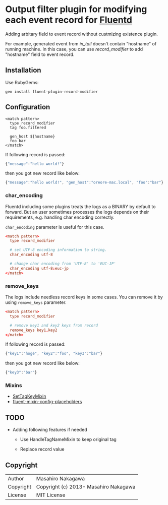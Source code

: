 # Output filter plugin for modifying each event record for [Fluentd](http://fluentd.org)

Adding arbitary field to event record without custmizing existence plugin.

For example, generated event from *in_tail* doesn't contain "hostname" of running machine.
In this case, you can use *record_modifier* to add "hostname" field to event record.

## Installation

Use RubyGems:

    gem install fluent-plugin-record-modifier

## Configuration

    <match pattern>
      type record_modifier
      tag foo.filtered

      gen_host ${hostname}
      foo bar
    </match>

If following record is passed:

```js
{"message":"hello world!"}
```

then you got new record like below:

```js
{"message":"hello world!", "gen_host":"oreore-mac.local", "foo":"bar"}
```

### char_encoding

Fluentd including some plugins treats the logs as a BINARY by default to forward.
But an user sometimes processes the logs depends on their requirements, e.g. handling char encoding correctly.

`char_encoding` parameter is useful for this case.

```conf
<match pattern>
  type record_modifier

  # set UTF-8 encoding information to string.
  char_encoding utf-8

  # change char encoding from 'UTF-8' to 'EUC-JP'
  char_encoding utf-8:euc-jp
</match>
```

### remove_keys

The logs include needless record keys in some cases.
You can remove it by using `remove_keys` parameter.

```conf
<match pattern>
  type record_modifier

  # remove key1 and key2 keys from record
  remove_keys key1,key2
</match>
```

If following record is passed:

```js
{"key1":"hoge", "key2":"foo", "key3":"bar"}
```

then you got new record like below:

```js
{"key3":"bar"}
```

### Mixins

* [SetTagKeyMixin](https://github.com/fluent/fluentd/blob/master/lib/fluent/mixin.rb#L181)
* [fluent-mixin-config-placeholders](https://github.com/tagomoris/fluent-mixin-config-placeholders)

## TODO

* Adding following features if needed

    * Use HandleTagNameMixin to keep original tag

    * Replace record value


## Copyright

<table>
  <tr>
    <td>Author</td><td>Masahiro Nakagawa <repeatedly@gmail.com></td>
  </tr>
  <tr>
    <td>Copyright</td><td>Copyright (c) 2013- Masahiro Nakagawa</td>
  </tr>
  <tr>
    <td>License</td><td>MIT License</td>
  </tr>
</table>
